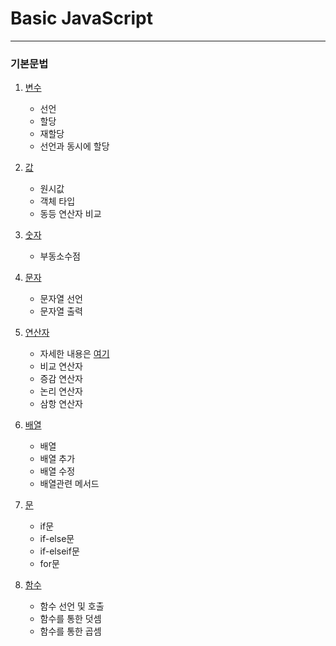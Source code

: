 # Basic JavaScript

---

### 기본문법

1. [변수](https://github.com/NewBean0312/JavaScript-study/blob/0189d2ca2d970547e9d6bee768aee2f37effdf8a/variable.js)

   - 선언
   - 할당
   - 재할당
   - 선언과 동시에 할당

2. [값](https://github.com/NewBean0312/JavaScript-study/blob/6180c1db76ea6edea44419b67151cc68045bc64d/%EA%B8%B0%EB%B3%B8%20%EB%AC%B8%EB%B2%95/value.js)

   - 원시값
   - 객체 타입
   - 동등 연산자 비교

3. [숫자](https://github.com/NewBean0312/JavaScript-study/blob/17a594ac2ac67f831c36908260699b16c4c602ed/%EA%B8%B0%EB%B3%B8%20%EB%AC%B8%EB%B2%95/number.js)

   - 부동소수점

4. [문자](https://github.com/NewBean0312/JavaScript-study/blob/fd38c087ba407991e682e3c8a8ed78f2c61b9436/%EA%B8%B0%EB%B3%B8%20%EB%AC%B8%EB%B2%95/word.js)

   - 문자열 선언
   - 문자열 출력

5. [연산자](https://github.com/NewBean0312/JavaScript-study/blob/d14ec06669f8db38d6c2f545492bb3409a0e931e/%EA%B8%B0%EB%B3%B8%20%EB%AC%B8%EB%B2%95/operator.js)

   - 자세한 내용은 [여기](https://developer.mozilla.org/ko/docs/Web/JavaScript/Reference/Operators)
   - 비교 연산자
   - 증감 연산자
   - 논리 연산자
   - 삼항 연산자

6. [배열](https://github.com/NewBean0312/JavaScript-study/blob/b08eab5e688c174ab4cdf36a73b54f66131b73c0/%EA%B8%B0%EB%B3%B8%20%EB%AC%B8%EB%B2%95/attay.js)

   - 배열
   - 배열 추가
   - 배열 수정
   - 배열관련 메서드

7. [문](https://github.com/NewBean0312/JavaScript-study/blob/0739d2d30cacd40bcda3fbd768dd8effc201b328/%EA%B8%B0%EB%B3%B8%20%EB%AC%B8%EB%B2%95/statement.js)

   - if문
   - if-else문
   - if-elseif문
   - for문

8. [함수](https://github.com/NewBean0312/JavaScript-study/blob/4c82742c2b78a78f58e40bd41b4093bab4b9b23c/%EA%B8%B0%EB%B3%B8%20%EB%AC%B8%EB%B2%95/function.js)

   - 함수 선언 및 호출
   - 함수를 통한 덧셈
   - 함수를 통한 곱셈 
